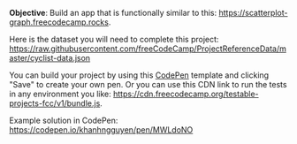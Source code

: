 **Objective**: Build an app that is functionally similar to this: https://scatterplot-graph.freecodecamp.rocks.

Here is the dataset you will need to complete this project: https://raw.githubusercontent.com/freeCodeCamp/ProjectReferenceData/master/cyclist-data.json

You can build your project by using this [CodePen](https://codepen.io/pen?template=MJjpwO) template and clicking "Save" to create your own pen. Or you can use this CDN link to run the tests in any environment you like: https://cdn.freecodecamp.org/testable-projects-fcc/v1/bundle.js.


Example solution in CodePen: https://codepen.io/khanhngguyen/pen/MWLdoNO